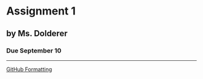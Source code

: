 # Assignment 1
## by Ms. Dolderer
### Due September 10
---
[GitHub Formatting](https://help.github.com/en/articles/basic-writing-and-formatting-syntax)
